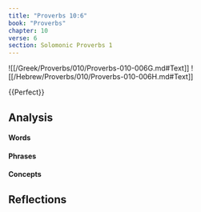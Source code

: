 ```yaml
---
title: "Proverbs 10:6"
book: "Proverbs"
chapter: 10
verse: 6
section: Solomonic Proverbs 1
---
```

![[/Greek/Proverbs/010/Proverbs-010-006G.md#Text]]
![[/Hebrew/Proverbs/010/Proverbs-010-006H.md#Text]]

{{Perfect}}

## Analysis

#### Words

#### Phrases

#### Concepts

## Reflections
